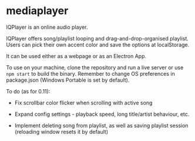 # mediaplayer

IQPlayer is an online audio player.

IQPlayer offers song/playlist looping and drag-and-drop-organised playlist. Users can pick their own accent color and save the options at localStorage.

It can be used either as a webpage or as an Electron App.

To use on your machine, clone the repository and run a live server or use `npm start` to build the binary.
Remember to change OS preferences in package.json (Windows Portable is set by default).

To do (as for 0.11):

- Fix scrollbar color flicker when scrolling with active song

- Expand config settings - playback speed, long title/artist behaviour, etc.

- Implement deleting song from playlist, as well as saving playlist session (reloading window resets it by default)
